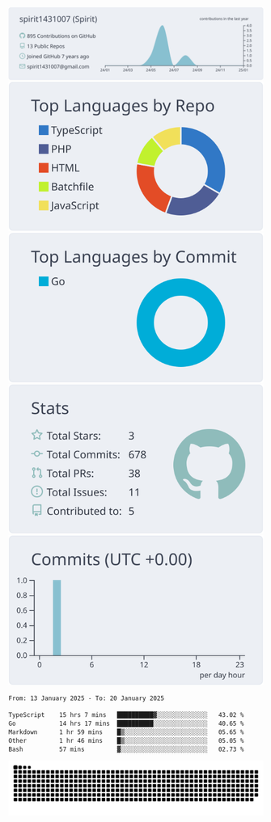 [![](https://raw.githubusercontent.com/spirit1431007/spirit1431007/master/profile-summary-card-output/nord_bright/0-profile-details.svg)](https://git.io/spiritx)
[![](https://raw.githubusercontent.com/spirit1431007/spirit1431007/master/profile-summary-card-output/nord_bright/1-repos-per-language.svg)](https://git.io/spiritx) [![](https://raw.githubusercontent.com/spirit1431007/spirit1431007/master/profile-summary-card-output/nord_bright/2-most-commit-language.svg)](https://git.io/spiritx)
[![](https://raw.githubusercontent.com/spirit1431007/spirit1431007/master/profile-summary-card-output/nord_bright/3-stats.svg)](https://git.io/spiritx) [![](https://raw.githubusercontent.com/spirit1431007/spirit1431007/master/profile-summary-card-output/nord_bright/4-productive-time.svg)](https://git.io/spiritx)

<!--START_SECTION:waka-->

```txt
From: 13 January 2025 - To: 20 January 2025

TypeScript    15 hrs 7 mins   ██████████▓░░░░░░░░░░░░░░   43.02 %
Go            14 hrs 17 mins  ██████████░░░░░░░░░░░░░░░   40.65 %
Markdown      1 hr 59 mins    █▒░░░░░░░░░░░░░░░░░░░░░░░   05.65 %
Other         1 hr 46 mins    █▒░░░░░░░░░░░░░░░░░░░░░░░   05.05 %
Bash          57 mins         ▓░░░░░░░░░░░░░░░░░░░░░░░░   02.73 %
```

<!--END_SECTION:waka-->

![contribution](https://github.com/spirit1431007/spirit1431007/blob/output/github-contribution-grid-snake.svg)
